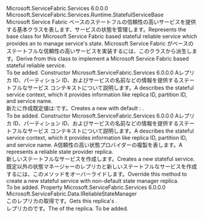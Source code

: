 <Type Name="StatefulService" FullName="Microsoft.ServiceFabric.Services.Runtime.StatefulService">
  <TypeSignature Language="C#" Value="public abstract class StatefulService : Microsoft.ServiceFabric.Services.Runtime.StatefulServiceBase" />
  <TypeSignature Language="ILAsm" Value=".class public auto ansi abstract beforefieldinit StatefulService extends Microsoft.ServiceFabric.Services.Runtime.StatefulServiceBase" />
  <TypeSignature Language="DocId" Value="T:Microsoft.ServiceFabric.Services.Runtime.StatefulService" />
  <TypeSignature Language="VB.NET" Value="Public MustInherit Class StatefulService&#xA;Inherits StatefulServiceBase" />
  <TypeSignature Language="F#" Value="type StatefulService = class&#xA;    inherit StatefulServiceBase" />
  <AssemblyInfo>
    <AssemblyName>Microsoft.ServiceFabric.Services</AssemblyName>
    <AssemblyVersion>6.0.0.0</AssemblyVersion>
  </AssemblyInfo>
  <Base>
    <BaseTypeName>Microsoft.ServiceFabric.Services.Runtime.StatefulServiceBase</BaseTypeName>
  </Base>
  <Interfaces />
  <Docs>
    <summary>
            <span data-ttu-id="10fa6-101">Microsoft Service Fabric ベースのステートフルの信頼性の高いサービスを提供する基本クラスを表します、<see cref="T:Microsoft.ServiceFabric.Data.IReliableStateManager" />サービスの状態を管理します。</span><span class="sxs-lookup"><span data-stu-id="10fa6-101">Represents the base class for Microsoft Service Fabric based stateful reliable service which provides an <see cref="T:Microsoft.ServiceFabric.Data.IReliableStateManager" /> to manage service's state.</span></span> <span data-ttu-id="10fa6-102">Microsoft Service Fabric がベースのステートフルな信頼性の高いサービスを実装するには、このクラスから派生します。</span><span class="sxs-lookup"><span data-stu-id="10fa6-102">Derive from this class to implement a Microsoft Service Fabric based stateful reliable service.</span></span>
            </summary>
    <remarks>To be added.</remarks>
  </Docs>
  <Members>
    <Member MemberName=".ctor">
      <MemberSignature Language="C#" Value="protected StatefulService (System.Fabric.StatefulServiceContext serviceContext);" />
      <MemberSignature Language="ILAsm" Value=".method familyhidebysig specialname rtspecialname instance void .ctor(class System.Fabric.StatefulServiceContext serviceContext) cil managed" />
      <MemberSignature Language="DocId" Value="M:Microsoft.ServiceFabric.Services.Runtime.StatefulService.#ctor(System.Fabric.StatefulServiceContext)" />
      <MemberSignature Language="VB.NET" Value="Protected Sub New (serviceContext As StatefulServiceContext)" />
      <MemberSignature Language="F#" Value="new Microsoft.ServiceFabric.Services.Runtime.StatefulService : System.Fabric.StatefulServiceContext -&gt; Microsoft.ServiceFabric.Services.Runtime.StatefulService" Usage="new Microsoft.ServiceFabric.Services.Runtime.StatefulService serviceContext" />
      <MemberType>Constructor</MemberType>
      <AssemblyInfo>
        <AssemblyName>Microsoft.ServiceFabric.Services</AssemblyName>
        <AssemblyVersion>6.0.0.0</AssemblyVersion>
      </AssemblyInfo>
      <Parameters>
        <Parameter Name="serviceContext" Type="System.Fabric.StatefulServiceContext" />
      </Parameters>
      <Docs>
        <param name="serviceContext">
            <span data-ttu-id="10fa6-103">A<see cref="T:System.Fabric.StatefulServiceContext" />レプリカ ID、パーティション ID、およびサービスの名前などの情報を提供するステートフルなサービス コンテキストについて説明します。</span><span class="sxs-lookup"><span data-stu-id="10fa6-103">A <see cref="T:System.Fabric.StatefulServiceContext" /> describes the stateful service context, which it provides information like replica ID, partition ID, and service name.</span></span>
            </param>
        <summary>
            <span data-ttu-id="10fa6-104">新たに作成<see cref="T:Microsoft.ServiceFabric.Services.Runtime.StatefulService" />既定値は<see cref="T:Microsoft.ServiceFabric.Data.IReliableStateManager" />:<see cref="T:Microsoft.ServiceFabric.Data.ReliableStateManager" />です。</span><span class="sxs-lookup"><span data-stu-id="10fa6-104">Creates a new <see cref="T:Microsoft.ServiceFabric.Services.Runtime.StatefulService" /> with default <see cref="T:Microsoft.ServiceFabric.Data.IReliableStateManager" />: <see cref="T:Microsoft.ServiceFabric.Data.ReliableStateManager" />.</span></span>
            </summary>
        <remarks>To be added.</remarks>
      </Docs>
    </Member>
    <Member MemberName=".ctor">
      <MemberSignature Language="C#" Value="protected StatefulService (System.Fabric.StatefulServiceContext serviceContext, Microsoft.ServiceFabric.Data.IReliableStateManagerReplica2 reliableStateManagerReplica);" />
      <MemberSignature Language="ILAsm" Value=".method familyhidebysig specialname rtspecialname instance void .ctor(class System.Fabric.StatefulServiceContext serviceContext, class Microsoft.ServiceFabric.Data.IReliableStateManagerReplica2 reliableStateManagerReplica) cil managed" />
      <MemberSignature Language="DocId" Value="M:Microsoft.ServiceFabric.Services.Runtime.StatefulService.#ctor(System.Fabric.StatefulServiceContext,Microsoft.ServiceFabric.Data.IReliableStateManagerReplica2)" />
      <MemberSignature Language="VB.NET" Value="Protected Sub New (serviceContext As StatefulServiceContext, reliableStateManagerReplica As IReliableStateManagerReplica2)" />
      <MemberSignature Language="F#" Value="new Microsoft.ServiceFabric.Services.Runtime.StatefulService : System.Fabric.StatefulServiceContext * Microsoft.ServiceFabric.Data.IReliableStateManagerReplica2 -&gt; Microsoft.ServiceFabric.Services.Runtime.StatefulService" Usage="new Microsoft.ServiceFabric.Services.Runtime.StatefulService (serviceContext, reliableStateManagerReplica)" />
      <MemberType>Constructor</MemberType>
      <AssemblyInfo>
        <AssemblyName>Microsoft.ServiceFabric.Services</AssemblyName>
        <AssemblyVersion>6.0.0.0</AssemblyVersion>
      </AssemblyInfo>
      <Parameters>
        <Parameter Name="serviceContext" Type="System.Fabric.StatefulServiceContext" />
        <Parameter Name="reliableStateManagerReplica" Type="Microsoft.ServiceFabric.Data.IReliableStateManagerReplica2" />
      </Parameters>
      <Docs>
        <param name="serviceContext">
            <span data-ttu-id="10fa6-105">A<see cref="T:System.Fabric.StatefulServiceContext" />レプリカ ID、パーティション ID、およびサービスの名前などの情報を提供するステートフルなサービス コンテキストについて説明します。</span><span class="sxs-lookup"><span data-stu-id="10fa6-105">A <see cref="T:System.Fabric.StatefulServiceContext" /> describes the stateful service context, which it provides information like replica ID, partition ID, and service name.</span></span>
            </param>
        <param name="reliableStateManagerReplica">
            <span data-ttu-id="10fa6-106">A<see cref="T:Microsoft.ServiceFabric.Data.IReliableStateManagerReplica2" />信頼性の高い状態プロバイダーの複製を表します。</span><span class="sxs-lookup"><span data-stu-id="10fa6-106">A <see cref="T:Microsoft.ServiceFabric.Data.IReliableStateManagerReplica2" /> represents a reliable state provider replica.</span></span>
            </param>
        <summary>
            <span data-ttu-id="10fa6-107">新しいステートフルなサービスを作成します。</span><span class="sxs-lookup"><span data-stu-id="10fa6-107">Creates a new stateful service.</span></span> <span data-ttu-id="10fa6-108">既定以外の状態マネージャーのレプリカと新しいステートフルなサービスを作成するには、このメソッドをオーバーライドします。</span><span class="sxs-lookup"><span data-stu-id="10fa6-108">Override this method to create a new stateful service with non-default state manager replica.</span></span>
            </summary>
        <remarks>To be added.</remarks>
      </Docs>
    </Member>
    <Member MemberName="StateManager">
      <MemberSignature Language="C#" Value="public Microsoft.ServiceFabric.Data.IReliableStateManager StateManager { get; }" />
      <MemberSignature Language="ILAsm" Value=".property instance class Microsoft.ServiceFabric.Data.IReliableStateManager StateManager" />
      <MemberSignature Language="DocId" Value="P:Microsoft.ServiceFabric.Services.Runtime.StatefulService.StateManager" />
      <MemberSignature Language="VB.NET" Value="Public ReadOnly Property StateManager As IReliableStateManager" />
      <MemberSignature Language="F#" Value="member this.StateManager : Microsoft.ServiceFabric.Data.IReliableStateManager" Usage="Microsoft.ServiceFabric.Services.Runtime.StatefulService.StateManager" />
      <MemberType>Property</MemberType>
      <AssemblyInfo>
        <AssemblyName>Microsoft.ServiceFabric.Services</AssemblyName>
        <AssemblyVersion>6.0.0.0</AssemblyVersion>
      </AssemblyInfo>
      <ReturnValue>
        <ReturnType>Microsoft.ServiceFabric.Data.IReliableStateManager</ReturnType>
      </ReturnValue>
      <Docs>
        <summary>
            <span data-ttu-id="10fa6-109">このレプリカの取得<see cref="T:Microsoft.ServiceFabric.Data.IReliableStateManager" />です。</span><span class="sxs-lookup"><span data-stu-id="10fa6-109">Gets this replica's <see cref="T:Microsoft.ServiceFabric.Data.IReliableStateManager" />.</span></span>
            </summary>
        <value><span data-ttu-id="10fa6-110"><see cref="T:Microsoft.ServiceFabric.Data.IReliableStateManager" />レプリカのです。</span><span class="sxs-lookup"><span data-stu-id="10fa6-110">The <see cref="T:Microsoft.ServiceFabric.Data.IReliableStateManager" /> of the replica.</span></span></value>
        <remarks>To be added.</remarks>
      </Docs>
    </Member>
  </Members>
</Type>